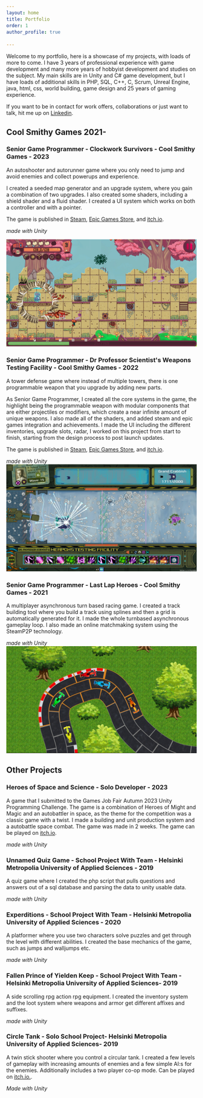 ```yaml
---
layout: home
title: Portfolio
order: 1
author_profile: true

---
```

Welcome to my portfolio, here is a showcase of my projects, with loads of more to come. I have 3 years of professional experience with game development and many more years of hobbyist development and studies on the subject. My main skills are in Unity and C# game development, but I have loads of additional skills in PHP, SQL, C++, C, Scrum, Unreal Engine, java, html, css, world building, game design and 25 years of gaming experience.

If you want to be in contact for work offers, collaborations or just want to talk, hit me up on <a href = "https://www.linkedin.com/in/niklas-malinen-19307917a/">Linkedin</a>.

<h2> Cool Smithy Games 2021-</h2>


<h3 id="clockwork-survivors"> Senior Game Programmer - Clockwork Survivors - Cool Smithy Games - 2023</h3>
An autoshooter and autorunner game where you only need to jump and avoid enemies and collect powerups and experience.

I created a seeded map generator and an upgrade system, where you gain a combination of two upgrades. I also created some shaders, including a shield shader and a fluid shader. I created a UI system which works on both a controller and with a pointer.

The game is published in <a href="https://store.steampowered.com/app/2062390/Clockwork_Survivors">Steam</a>, <a href="https://store.epicgames.com/en-US/p/clockwork-survivors-c6b7c4"> Epic Games Store</a>, and <a href= "https://coolsmithygames.itch.io/clockwork-survivors">itch.io</a>.


*made with Unity*

<img title="Clockwork Survivors Screenshot" alt="a screenshot of Clocwork Survivors gameplay" src="/assets/images/ClockworkScreenshot.jpg">

<h3 id="dps"> Senior Game Programmer - Dr Professor Scientist's Weapons Testing Facility - Cool Smithy Games - 2022</h3>

A tower defense game where instead of multiple towers, there is one programmable weapon that you upgrade by adding new parts. 

As Senior Game Programmer, I created all the core systems in the game, the highlight being the programmable weapon with modular components that are either projectiles or modifiers, which create a near infinite amount of unique weapons. I also made all of the shaders, and added steam and epic games integration and achievements. I made the UI including the different inventories, upgrade slots, radar, I worked on this project from start to finish, starting from the design process to post launch updates. 

The game is published in <a href="https://store.steampowered.com/app/1894320/Dr_Professor_Scientists_Weapons_Testing_Facility/">Steam</a>, <a href="https://store.epicgames.com/en-US/p/dr-professor-scientists-weapons-testing-facility-20a02f">Epic Games Store</a>, and <a href="https://coolsmithygames.itch.io/dpswtf"> itch.io</a>.


*made with Unity*
<img title="Screenshot" alt="a screenshot of Dr. Professor Scientist's Weapons Testing Facility gameplay" src="/assets/images/DPSScreenshot.jpg">


<h3 id="llh"> Senior Game Programmer - Last Lap Heroes - Cool Smithy Games - 2021</h3>

A multiplayer asynchronous turn based racing game. I created a track building tool where you build a track using splines and then a grid is automatically generated for it. I made the whole turnbased asynchronous gameplay loop.
I also made an online matchmaking system using the SteamP2P technology.


*made with Unity*
<img title="Screenshot" alt="Alt text" src="/assets/images/LLH.jpg">

<h2> Other Projects </h2>
<h3 id="hoss">  Heroes of Space and Science - Solo Developer - 2023</h3>

A game that I submitted to the Games Job Fair Autumn 2023 Unity Programming Challenge. The game is a combination of Heroes of Might and Magic and an autobattler in space, as the theme for the competition was a classic game with a twist. I made a building and unit production system and a autobattle space combat. The game was made in 2 weeks. The game can be played on <a href="https://paoran.itch.io/homminspace">itch.io</a>.


*made with Unity*

<h3 id="quiz"> Unnamed Quiz Game - School Project With Team - Helsinki Metropolia University of Applied Sciences - 2019</h3>

A quiz game where I created the php script that pulls questions and answers out of a sql database and parsing the data to unity usable data.


*made with Unity*
<h3 id="experditions"> 
Experditions - School Project With Team - Helsinki Metropolia University of Applied Sciences - 2020</h3>

A platformer where you use two characters solve puzzles and get through the level with different abilities. I created the base mechanics of the game, such as jumps and walljumps etc.

*made with Unity*
<h3 id="fallenPrince"> Fallen Prince of Yielden Keep - School Project With Team - Helsinki Metropolia University of Applied Sciences- 2019</h3>

A side scrolling rpg action rpg equipment. I created the inventory system and the loot system where weapons and armor get different affixes and suffixes.

*made with Unity*
<h3 id="CircleTank"> Circle Tank - Solo School Project- Helsinki Metropolia University of Applied Sciences- 2019</h3>

A twin stick shooter where you control a circular tank. I created a few levels of gameplay with increasing amounts of enemies and a few simple AI:s for the enemies. Additionally includes a two player co-op mode. Can be played on <a href="https://paoran.itch.io/circle-tank-rise-of-the-squares">itch.io.</a>.


*Made with Unity*